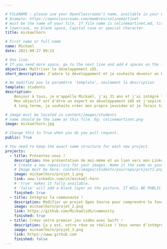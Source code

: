 ```yaml
---

# FILENAME : please use your OpenClassrooms's name, available in your url.
# Example: https://openclassrooms.com/membres/celinemartinet
# must be the name of your file. If file name is celinemartinet.md, title is celinemartinet.
# lowercase, no blank space, Capital case or special character.
title: mickaelhorn

# First name or full name
name: Mickael
date: 2021-09-27 09:23

# One line.
# If you need more space, go to the next line and add 4 spaces on the left, as in 'description'.
objective: Maîtriser le développement iOS.
short_description: J'adore le développement et je souhaite devenir un bon développeur.

# Ne modifiez pas le paramètre 'template', seulement la description
template: students
description:
    Bonjour à tous, je m'appelle Mickaël, j'ai 31 ans et j'ai intégré le parcours de développeur d'applications iOS.
    Mon objectif est d'être un expert en développement iOS et j'aspire également à l'être sur Android pour être polyvalent.
    A long terme, je souhaite créer mon propre jeuvideo et je ferais tout pour parvenir à cet objectif.

# image must be located in content/images/students
# name should be the same as this file. Eg: celinemartinet.png
image: mickaelhorn.jpg

# Change this to True when you do you pull request.
public: True

# You need to keep the exact same structure for each new project.
projects:
  - title: Présentez-vous !
    description: Une présentation de moi-même et un lien vers mon LinkedIn.
    # Create a new repository for your images. Name it the same as your nickname and profile picture.
    # Image must be here: content/images/students/yourrepo/project1.png
    image: mickaelhorn/projet_1.png
    link: www.linkedin.com/in/mickaël-horn
    # 'true' makes it fully available.
    # 'false' will add a black layer on the picture. IT WILL BE PUBLIC!
    finished: true
  - title: Intégrez la communauté !
    description: Modifier un projet Open Source pour comprendre le fonctionnement de Git, de Github et des pull requests. 
    image: mickaelhorn/projet_2.png
    link: https://github.com/MickaeliOS/community
    finished: true
  - title: Créez votre premier jeu vidéo avec Swift !
    description: Ça y est, votre rêve se réalise ! Vous venez d’intégrer votre premier poste dans une entreprise de jeux vidéo : FrenchGame Factory.
    image: mickaelhorn/projet_3.png
    link: https://www.github.com
    finished: false
---
```

